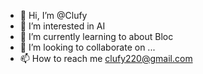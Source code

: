 - 👋 Hi, I’m @Clufy
- 👀 I’m interested in AI
- 🌱 I’m currently learning to about Bloc
- 💞️ I’m looking to collaborate on ...
- 📫 How to reach me clufy220@gmail.com

<!---
Clufy/Clufy is a ✨ special ✨ repository because its `README.md` (this file) appears on your GitHub profile.
You can click the Preview link to take a look at your changes.
--->
